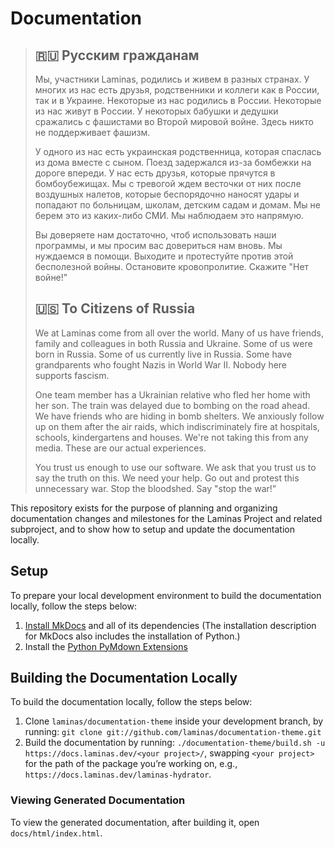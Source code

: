 # Documentation

> ## 🇷🇺 Русским гражданам
> 
> Мы, участники Laminas, родились и живем в разных странах. У многих из нас есть друзья, родственники и коллеги как в России, так и в Украине. Некоторые из нас родились в России. Некоторые из нас живут в России. У некоторых бабушки и дедушки сражались с фашистами во Второй мировой войне. Здесь никто не поддерживает фашизм.
> 
> У одного из нас есть украинская родственница, которая спаслась из дома вместе с сыном. Поезд задержался из-за бомбежки на дороге впереди. У нас есть друзья, которые прячутся в бомбоубежищах. Мы с тревогой ждем весточки от них после воздушных налетов, которые беспорядочно наносят удары и попадают по больницам, школам, детским садам и домам. Мы не берем это из каких-либо СМИ. Мы наблюдаем это напрямую.
> 
> Вы доверяете нам достаточно, чтоб использовать наши программы, и мы просим вас довериться нам вновь. Мы нуждаемся в помощи. Выходите и протестуйте против этой бесполезной войны. Остановите кровопролитие. Скажите "Нет войне!"
> 
> ## 🇺🇸 To Citizens of Russia
> 
> We at Laminas come from all over the world. Many of us have friends, family and colleagues in both Russia and Ukraine. Some of us were born in Russia. Some of us currently live in Russia. Some have grandparents who fought Nazis in World War II. Nobody here supports fascism.
> 
> One team member has a Ukrainian relative who fled her home with her son. The train was delayed due to bombing on the road ahead. We have friends who are hiding in bomb shelters. We anxiously follow up on them after the air raids, which indiscriminately fire at hospitals, schools, kindergartens and houses. We're not taking this from any media. These are our actual experiences.
> 
> You trust us enough to use our software. We ask that you trust us to say the truth on this. We need your help. Go out and protest this unnecessary war. Stop the bloodshed. Say "stop the war!"

This repository exists for the purpose of planning and organizing documentation 
changes and milestones for the Laminas Project and related subproject, and to show how to setup and update the documentation locally.

## Setup

To prepare your local development environment to build the documentation locally, follow the steps below:

1. [Install MkDocs](https://www.mkdocs.org/#installation) and all of its dependencies (The installation description for MkDocs also includes the installation of Python.)
2. Install the [Python PyMdown Extensions](https://facelessuser.github.io/pymdown-extensions/installation/#installation_1)

## Building the Documentation Locally

To build the documentation locally, follow the steps below:

1. Clone `laminas/documentation-theme` inside your development branch, by running: `git clone git://github.com/laminas/documentation-theme.git`
2. Build the documentation by running: `./documentation-theme/build.sh -u https://docs.laminas.dev/<your project>/`, swapping `<your project>` for the path of the package you’re working on, e.g., `https://docs.laminas.dev/laminas-hydrator`.

### Viewing Generated Documentation

To view the generated documentation, after building it, open `docs/html/index.html`.